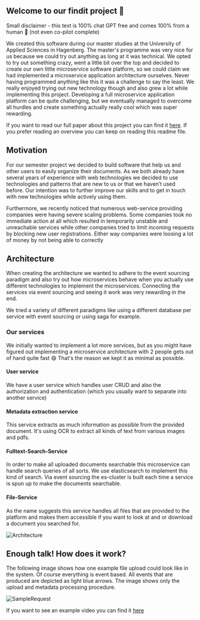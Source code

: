 ## Welcome to our findit project 👋

Small disclaimer - this text is 100% chat GPT free and comes 100% from a human 🧠 (not
even co-pilot complete)

We created this software during our master studies at the University of Applied Sciences
in Hagenberg. The master's programme was very nice for us because we could try out
anything as long at it was technical. We opted to try out something crazy, went a little
bit over the top and decided to create our own little microservice software platform, so
we could claim we had implemented a microservice application architecture ourselves. Never
having programmed anything like this it was a challenge to say the least. We really
enjoyed trying out new technology though and also grew a lot while implementing this
project. Developing a full microservice application platform can be quite challenging, but
we eventually managed to overcome all hurdles and create something actually really cool
which was super rewarding.

If you want to read our full paper about this project you can find it
[here](docs/findit-microservices-plattform.pdf). If you prefer reading an overview you can
keep on reading this readme file.

## Motivation

For our semester project we decided to build software that help us and other users to
easily organize their documents. As we both already have several years of experience with
web technologies we decided to use technologies and patterns that are new to us or that we
haven’t used before. Our intention was to further improve our skills and to get in touch
with new technologies while actively using them.

Furthermore, we recently noticed that numerous web-service providing companies were having
severe scaling problems. Some companies took no immediate action at all which resulted in
temporarily unstable and unreachable services while other companies tried to limit
incoming requests by blocking new user registrations. Either way companies were loosing a
lot of money by not being able to correctly

## Architecture

When creating the architecture we wanted to adhere to the event sourcing paradigm and also
try out how microservices behave when you actually use different technologies to implement
the microservices. Connecting the services via event sourcing and seeing it work was very
rewarding in the end.

We tried a variety of different paradigms like using a different database per service with
event sourcing or using saga for example.

### Our services

We initially wanted to implement a lot more services, but as you might have figured out
implementing a microservice architecture with 2 people gets out of hand quite fast 😄
That's the reason we kept it as minimal as possible.

#### User service

We have a user service which handles user CRUD and also the authorization and
authentication (which you usually want to separate into another service)

#### Metadata extraction service

This service extracts as much information as possible from the provided document. It's
using OCR to extract all kinds of text from various images and pdfs.

#### Fulltext-Search-Service

In order to make all uploaded documents searchable this microservice can handle search
queries of all sorts. We use elasticsearch to implement this kind of search. Via event
sourcing the es-cluster is built each time a service is spun up to make the documents
searchable.

#### File-Service

As the name suggests this service handles all files that are provided to the platform and
makes them accessible if you want to look at and or download a document you searched for.

![Architecture](https://github.com/MaxSquared-WebCraft/findit/assets/15246773/be1e64dd-2506-452c-a2df-7c09f43f6d3f)

## Enough talk! How does it work?

The following image shows how one example file upload could look like in the system. Of
course everything is event based. All events that are produced are depicted as light blue
arrows. The image shows only the upload and metadata processing procedure.

![SampleRequest](https://github.com/MaxSquared-WebCraft/findit/assets/15246773/d5cb2329-8f38-436c-addb-7cb7bbec90da)

If you want to see an example video you can find it
[here](docs/sample-request-showcase.mp4)
